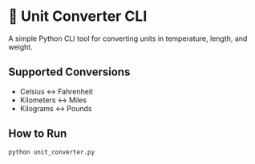 # 🧪 Unit Converter CLI

A simple Python CLI tool for converting units in temperature, length, and weight.

## Supported Conversions
- Celsius ↔ Fahrenheit
- Kilometers ↔ Miles
- Kilograms ↔ Pounds

## How to Run
```bash
python unit_converter.py
